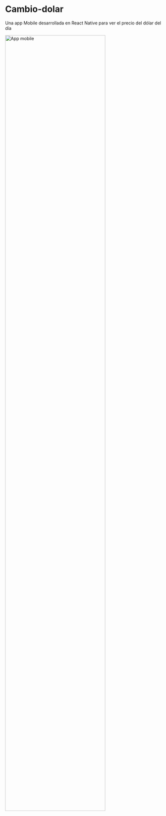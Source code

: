# Cambio-dolar
Una app Mobile desarrollada en React Native para ver el precio del dólar del día

<img width="80%" align="center" src="https://github.com/Aj3Aaron/Cambio-dolar/assets/PhoneCambioDolar.png" alt="App mobile" />
